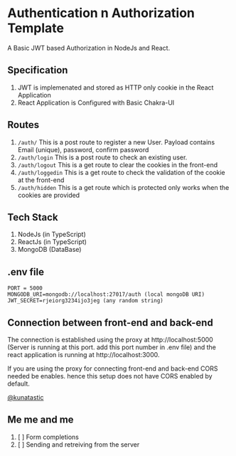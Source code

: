 # Authentication n Authorization Template

A Basic JWT based Authorization in NodeJs and React.

## Specification

1. JWT is implemenated and stored as HTTP only cookie in the React Application
2. React Application is Configured with Basic Chakra-UI

## Routes

1. `/auth/` This is a post route to register a new User. Payload contains Email (unique), password, confirm password
2. `/auth/login` This is a post route to check an existing user.
3. `/auth/logout` This is a get route to clear the cookies in the front-end
4. `/auth/loggedin` This is a get route to check the validation of the cookie at the front-end
5. `/auth/hidden` This is a get route which is protected only works when the cookies are provided

## Tech Stack

1. NodeJs (in TypeScript)
2. ReactJs (in TypeScript)
3. MongoDB (DataBase)

## .env file

    PORT = 5000
    MONGODB_URI=mongodb://localhost:27017/auth (local mongoDB URI)
    JWT_SECRET=rjeiorg3234ijo3jeg (any random string)

## Connection between front-end and back-end

The connection is established using the proxy at http://localhost:5000 (Server is running at this port. add this port number in .env file) and the react application is running at http://localhost:3000.

If you are using the proxy for connecting front-end and back-end CORS needed be enables. hence this setup does not have CORS enabled by default.

[@kunatastic](https://www.linkedin.com/in/kunal-kumar-jha/)

## Me me and me

1. [ ] Form completions
2. [ ] Sending and retreiving from the server
